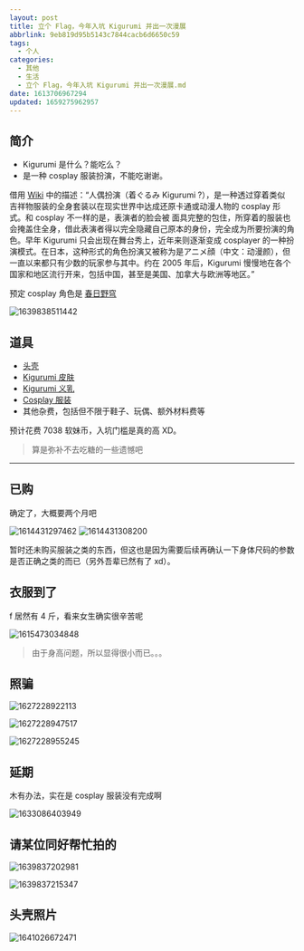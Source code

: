 ```yaml
---
layout: post
title: 立个 Flag，今年入坑 Kigurumi 并出一次漫展
abbrlink: 9eb819d95b5143c7844cacb6d6650c59
tags:
  - 个人
categories:
  - 其他
  - 生活
  - 立个 Flag，今年入坑 Kigurumi 并出一次漫展.md
date: 1613706967294
updated: 1659275962957
---
```


## 简介

*   Kigurumi 是什么？能吃么？
*   是一种 cosplay 服装扮演，不能吃谢谢。

借用 [Wiki](https://en.wikipedia.org/wiki/Animegao_kigurumi) 中的描述：“人偶扮演（着ぐるみ Kigurumi ?），是一种透过穿着类似 吉祥物服装的全身套装以在现实世界中达成还原卡通或动漫人物的 cosplay 形式。和 cosplay 不一样的是，表演者的脸会被 面具完整的包住，所穿着的服装也会掩盖住全身，借此表演者得以完全隐藏自己原本的身份，完全成为所要扮演的角色。早年 Kigurumi 只会出现在舞台秀上，近年来则逐渐变成 cosplayer 的一种扮演模式。在日本，这种形式的角色扮演又被称为是アニメ顔（中文：动漫颜），但一直以来都只有少数的玩家参与其中。约在 2005 年后，Kigurumi 慢慢地在各个国家和地区流行开来，包括中国，甚至是美国、加拿大与欧洲等地区。”

预定 cosplay 角色是 [春日野穹](https://zh.moegirl.org.cn/zh-cn/%E6%98%A5%E6%97%A5%E9%87%8E%E7%A9%B9)

![1639838511442](https://image-proxy.rxliuli.com/?url=https://lh3.googleusercontent.com/pw/AL9nZEVicXU1bD5JOQOgqO4_fV3b4qgewg9s44RaNLrbcZetuegWvpJIpb0p12gKKTvEY-gn7dDegs1jXMaecM1mY_jiCK8aZAYihnr-X4x5kWcVQd5Zw38Pyuv5bl6dM2kRiLHSOagBin4Tw_nhdzruCc-b=w1600-h1200-no)

## 道具

*   [头壳](https://item.taobao.com/item.htm?id=35058414957)
*   [Kigurumi 皮肤](https://item.taobao.com/item.htm?id=26710864059)
*   [Kigurumi 义乳](https://item.taobao.com/item.htm?id=45759058514)
*   [Cosplay 服装](https://item.taobao.com/item.htm?id=45035590608)
*   其他杂费，包括但不限于鞋子、玩偶、额外材料费等

预计花费 7038 软妹币，入坑门槛是真的高 XD。

> 算是弥补不去吃糖的一些遗憾吧

***

## 已购

确定了，大概要两个月吧

![1614431297462](https://image-proxy.rxliuli.com/?url=https://lh3.googleusercontent.com/pw/AL9nZEWpiTtwicBZhq7OP1A4yFwIgLyXf8fLgBYNO2hJLBB9qJTBngH-FF63coZinlbDW2Ay-Lu7WRm-2ouPL9FjTfH0zlI0CQCKG5iJMwDCq10fQqlO6P6YraiaZu8Ve2Uorll97sB3Ys-yh8chKoWfo92A=w1440-h1223-no)
![1614431308200](https://image-proxy.rxliuli.com/?url=https://lh3.googleusercontent.com/pw/AL9nZEUYQCsGJCedkJb0n8RHvihkOjAsIaUduHxPzXoQkbxRDMAZbMQu5ymDzDYL-lqmwO45RmRyDm0QLA3BlxaQU-HP_9o1eHmABGpQ78cOoTtdu6RzC0PCyfUH4XeoFJotxERs-JQd9p9kLZnZx5ND2wbw=w753-h1337-no)

暂时还未购买服装之类的东西，但这也是因为需要后续再确认一下身体尺码的参数是否正确之类的而已（另外吾辈已然有了 xd）。

## 衣服到了

f 居然有 4 斤，看来女生确实很辛苦呢

![1615473034848](https://image-proxy.rxliuli.com/?url=https://lh3.googleusercontent.com/pw/AL9nZEXFGGGDeQp5fst_3SaZIF807CI0U5iP8HWtse-VuMv4NCbDkocihW5MhKq2nmhzV7R1fQByDwsqWztMCYxqqEumKlrIRfk_tz3yP8qk2dcuo5nQdGwBo-Ety3mBQNtuk1eX3qwMbhzek4kna-zsrhOo=w997-h1337-no)

> 由于身高问题，所以显得很小而已。。。

## 照骗

![1627228922113](https://image-proxy.rxliuli.com/?url=https://lh3.googleusercontent.com/pw/AL9nZEVV5IJgTuBKejPP0Ak_GdX9Zy0dP3vvXlNiIjZikt-xNtTbb9EdYuWluA-aYP1AJy3bA-2chO2YRCXx5LdGvphHCpHqwmi0AM1zr9pH2dLglNQhY6fafyz49oGlj1eDiewq7s-C5aBwNZ8iQmqZ3A6h=w1003-h1337-no)

![1627228947517](https://image-proxy.rxliuli.com/?url=https://lh3.googleusercontent.com/pw/AL9nZEWg7B1yy2JCKZcZknLkMWw0WFROoQH3YSL_9Ct-hi2_4Y8j5Gy2gzkeRkNo2trGF68Vin_HUz_5SvxgiU8JoQc3xvJWt9kfq7N6BEZnX2kqRORVtOxS3MG_hWNUqF9E0HDjLy7panRi7IES_0Ep1_0E=w1003-h1337-no)

![1627228955245](https://image-proxy.rxliuli.com/?url=https://lh3.googleusercontent.com/pw/AL9nZEVkonbQ5eOzc2ryFnx8l__fooN_AnPcsS0THTQb0vk00kmiRdLjCLLczyl5cFJJ_QnYjN-FzW7RPoGVsQTMNWvZ9475YYVKY-m5U9D-aboq8MlvTJcF-Fy4E7R3vwfICoCDHN1vvnDp6NEL8K-hMTFb=w1003-h1337-no)

## 延期

木有办法，实在是 cosplay 服装没有完成啊

![1633086403949](https://image-proxy.rxliuli.com/?url=https://lh3.googleusercontent.com/pw/AL9nZEXrhvsbwTrBP-v1bE7tabHS5W5tblawasaNnhsBYiB8C6YUbRtDK-msKRA-WLU7gxE4dyEBAjQZOj2Xsysps3aNMmYeSRTB3aQvaaJfx_joYihA38bwRsRi_LNn5aUyguDeVPt0_ZPZNDy657I_6_gc=w753-h1337-no)

## 请某位同好帮忙拍的

![1639837202981](https://image-proxy.rxliuli.com/?url=https://lh3.googleusercontent.com/pw/AL9nZEVDvrJGZlxyQcpsF4782F97yL9joVK6duStrphry5NlYIuYWrk833Gc7kwN8Fxq77ypoeZ7RoNRP3m_chNQIudrwvk4x5x1p_aLgqW7ieNNZK7vdJYiQTEIcms8rCpLTFoO9sCQaUl5NWMdWYXphP4p=w1111-h1337-no)

![1639837215347](https://image-proxy.rxliuli.com/?url=https://lh3.googleusercontent.com/pw/AL9nZEV-XJUcf5eEmqpU-soGia45DAIFTJT57W59Urk-AKb8gj3Xh_ELNl8RfSOTfzgxSdfd6PmxNTZBK2XXxiKz1hZIKWRQxS55whqtEdudjFt3-RuYK1RPcBz78vXFcViGxLM__xGkpejsCIHD6hgr4x8B=w753-h1337-no)

## 头壳照片

![1641026672471](https://image-proxy.rxliuli.com/?url=https://lh3.googleusercontent.com/pw/AL9nZEX5rn7htaZwMDd0pTkraLZpOLaUj2ZDLVe2T9TDBGhp_krqzuzUzuHGsWcazVrEPGA1EAhMuHWCpT8o6vnzjRQEXvRlfuj83E7-h71ehHB5oRho3NM0CNxmYpUzL3gfsiYSLXMoeyjakzSizTB0g9NU=w1003-h1337-no)
